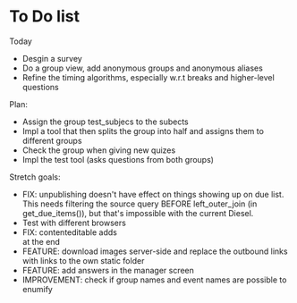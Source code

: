 # To Do list

Today
- Desgin a survey
- Do a group view, add anonymous groups and anonymous aliases
- Refine the timing algorithms, especially w.r.t breaks and higher-level questions


Plan:
- Assign the group test_subjecs to the subects
- Impl a tool that then splits the group into half and assigns them to different groups
- Check the group when giving new quizes
- Impl the test tool (asks questions from both groups)


Stretch goals:
- FIX: unpublishing doesn't have effect on things showing up on due list. This needs filtering the source query BEFORE left_outer_join (in get_due_items()), but that's impossible with the current Diesel.
- Test with different browsers
- FIX: contenteditable adds <br> at the end
- FEATURE: download images server-side and replace the outbound links with links to the own static folder
- FEATURE: add answers in the manager screen
- IMPROVEMENT: check if group names and event names are possible to enumify

